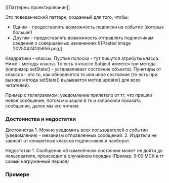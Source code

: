 [[Паттерны проектирования]]

Это поведенческий паттерн, созданный для того, чтобы:
- Одним - предоставлять возможность подписки на событие (которых больше!)
- Другим - предоставлять возможность отправлять подписчикам сведения о совершаемых изменениях 
![[Pasted image 20250424135656.png]]

Квадратики - классы. Пустые полоски - тут пишутся атрибуты класса. Ниже - методы класса. То есть в классе Subject имеется три метода (например setState() - устанавливает состояние объекта). Пунктиры от классов - это то, как обновляется то или иное состояние (то есть при вызове метода setState() вызывается метод update() для всех читателей).

Пример с телеграммом: уведомление прилетело от тг, что пришло новое сообщение, потом мы зашли в тк и запросили показать сообщение, далее мы его читаем.

### Достоинства и недостатки
Достоинства
	 1. Можно уведомить всех пользователей о событии (уведомление) - механизм отправленных сообщений.
	 2. Издатели не зависят от конкретных классов подписчиков и наоборот.

Недостатки
	 1. Сообщение об изменённом состоянии может не дойти до пользователя, происходит в случайном порядке (Пример: 9:00 МСК в тг самый нагруженный период)

### Примере